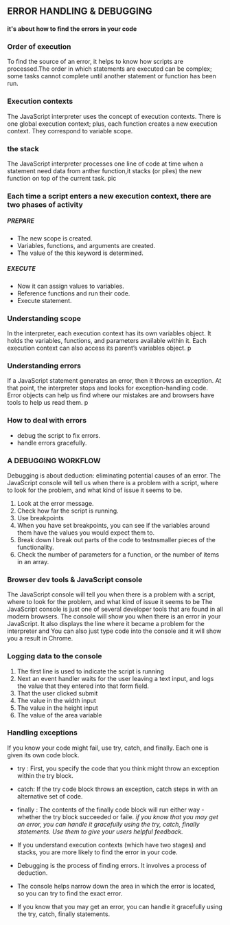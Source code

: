 ## ERROR HANDLING & DEBUGGING

#### it's about how to find the errors in your code

### Order of execution

To find the source of an error, it helps to know how scripts are processed.The order in which statements are executed can be complex; some tasks cannot complete until another statement or function has been run.

### Execution contexts

The JavaScript interpreter uses the concept of execution contexts. There is one global execution context; plus, each function creates a new execution context. They correspond to variable scope.

### the stack
The JavaScript interpreter processes one line of code at time when a statement need data from anther function,it stacks (or piles) the new function on top of the current task.
pic

### Each time a script enters a new execution context, there are two phases of activity

##### PREPARE
* The new scope is created.
* Variables, functions, and arguments are created.
* The value of the this keyword is determined.

##### EXECUTE
* Now it can assign values to variables.
* Reference functions and run their code.
* Execute statement.

### Understanding scope
In the interpreter,  each execution context has its own variables object. It holds the variables, functions,  and parameters available within it. Each execution context can also access its parent’s variables object.
p

### Understanding errors

If a JavaScript statement generates an error, then it throws an exception. At that point, the interpreter stops and looks for exception-handling code.
Error objects
can help us find where our mistakes are and browsers have tools to help us read them.
p

### How to deal with errors

* debug the script to fix errors.
* handle errors gracefully.

### A DEBUGGING WORKFLOW

Debugging is about deduction: eliminating potential causes of an error.
The JavaScript console will tell us when there is a problem with a script, where to look for the problem, and what kind of issue it seems to be.

1. Look at the error message.
2. Check how far the script is running.
3. Use breakpoints
4. When you have set breakpoints, you can see if the variables around them have the values you would expect them to.
5. Break down I break out parts of the code to testnsmaller pieces of the functionality.
6. Check the number of parameters for a function, or the number of items in an array.

### Browser dev tools & JavaScript console

The JavaScript console will tell you when there is a problem with a script, where to look for the problem, and what kind of issue it seems to be
The JavaScript console is just one of several developer tools that are found in all modern browsers.
The console will show you when there is an error in your JavaScript. It also displays the line where it became a problem for the interpreter and You can also just type code into the console and it will show you a result in Chrome.

### Logging data to the console

1. The first line is used to indicate the script is running
2. Next an event handler waits for the user leaving a text input, and logs the value that they entered into that form field.
3. That the user clicked submit
4. The value in the width input
5. The value in the height input
6. The value of the area variable

### Handling exceptions

If you know your code might fail, use try, catch, and finally. Each one is given its own code block.

* try : First, you specify the code that you think might throw an exception within the try block.
* catch: If the try code block throws an exception, catch steps in with an alternative set of code.
* finally : The contents of the finally code block will run either way - whether the try block succeeded or faile.
*if you know that you may get an error, you can handle it gracefully using the try, catch, finally statements. Use them to give your users helpful feedback.*

* If you understand execution contexts (which have two  stages) and stacks, you are more likely to find the error  in your code.
* Debugging is the process of finding errors. It involves a  process of deduction.
* The console helps narrow down the area in which the error is located, so you can try to find the exact error.
* If you know that you may get an error, you can handle it gracefully using the try, catch, finally statements.
